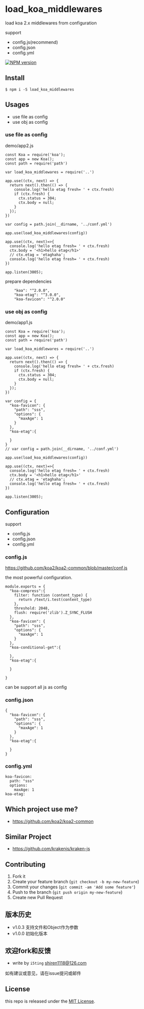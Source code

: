 # load_koa_middlewares

load koa 2.x middlewares from configuration

support 

- config.js(recommend)
- config.json
- config.yml 

[![NPM version](https://img.shields.io/npm/v/load_koa_middlewares.svg?style=flat-square)](https://www.npmjs.com/package/load_koa_middlewares)

## Install

```
$ npm i -S load_koa_middlewares
```

## Usages

- use file as config
- use obj as config

### use file as config

demo/app2.js

```
const Koa = require('koa');
const app = new Koa();
const path = require('path')

var load_koa_middlewares = require('..')

app.use((ctx, next) => {
  return next().then(() => {
    console.log('hello etag fresh= ' + ctx.fresh)
    if (ctx.fresh) {
      ctx.status = 304;
      ctx.body = null;
    }
  });
})

var config = path.join(__dirname, '../conf.yml')

app.use(load_koa_middlewares(config))

app.use((ctx, next)=>{
  console.log('hello etag fresh= ' + ctx.fresh)
  ctx.body = '<h1>hello etag</h1>'
  // ctx.etag = 'etaghaha';
  console.log('hello etag fresh= ' + ctx.fresh)
})

app.listen(3005);

```

prepare dependencies

```
    "koa": "^2.0.0",
    "koa-etag": "^3.0.0",
    "koa-favicon": "^2.0.0"
```

### use obj as config

demo/app1.js

```
const Koa = require('koa');
const app = new Koa();
const path = require('path')

var load_koa_middlewares = require('..')

app.use((ctx, next) => {
  return next().then(() => {
    console.log('hello etag fresh= ' + ctx.fresh)
    if (ctx.fresh) {
      ctx.status = 304;
      ctx.body = null;
    }
  });
})

var config = {
  "koa-favicon": {
    "path": "sss",
    "options": {
      "maxAge": 1
    }
  },
  "koa-etag":{
    
  }
}
// var config = path.join(__dirname, '../conf.yml')

app.use(load_koa_middlewares(config))

app.use((ctx, next)=>{
  console.log('hello etag fresh= ' + ctx.fresh)
  ctx.body = '<h1>hello etag</h1>'
  // ctx.etag = 'etaghaha';
  console.log('hello etag fresh= ' + ctx.fresh)
})

app.listen(3005);

```

## Configuration

support 

- config.js
- config.json
- config.yml 

### config.js

https://github.com/koa2/koa2-common/blob/master/conf.js

the most powerful configuration.

```
module.exports = { 
  "koa-compress":{
    filter: function (content_type) {
      return /text/i.test(content_type)
    },
    threshold: 2048,
    flush: require('zlib').Z_SYNC_FLUSH
  },
  "koa-favicon": {
    "path": "sss",
    "options": {
      "maxAge": 1
    }
  },
  "koa-conditional-get":{
    
  },
  "koa-etag":{
    
  }
  
}
```

can be support all js as config

### config.json

```
{
  "koa-favicon": {
    "path": "sss",
    "options": {
      "maxAge": 1
    }
  },
  "koa-etag":{
    
  }
}
```

### config.yml

```
koa-favicon:
  path: "sss"
  options:
    maxAge: 1
koa-etag:
```

## Which project use me?

- https://github.com/koa2/koa2-common

## Similar Project

- https://github.com/krakenjs/kraken-js

## Contributing

1. Fork it
2. Create your feature branch (`git checkout -b my-new-feature`)
3. Commit your changes (`git commit -am 'Add some feature'`)
4. Push to the branch (`git push origin my-new-feature`)
5. Create new Pull Request

## 版本历史

- v1.0.3 支持文件和Object作为参数
- v1.0.0 初始化版本

## 欢迎fork和反馈

- write by `i5ting` shiren1118@126.com

如有建议或意见，请在issue提问或邮件

## License

this repo is released under the [MIT
License](http://www.opensource.org/licenses/MIT).
